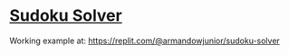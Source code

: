 # [Sudoku Solver](https://www.freecodecamp.org/learn/quality-assurance/quality-assurance-projects/sudoku-solver)

Working example at: https://replit.com/@armandowjunior/sudoku-solver
